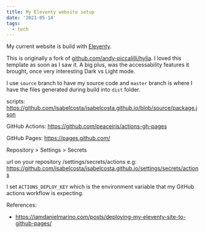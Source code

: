 ```yaml
---
title: My Eleventy website setup
date: '2021-05-14'
tags:
  - tech
---
```


My current website is build with [Eleventy](https://www.11ty.dev/).

This is originally a fork of [github.com/andy-piccalilli/hylia](https://github.com/andy-piccalilli/hylia). I loved this template as soon as I saw it. A big plus, was the accessability features it brought, once very interesting Dark vs Light mode.


I use `source` branch to have my source code and `master` branch is where I have the files generated during build into `dist` folder.


scripts: https://github.com/isabelcosta/isabelcosta.github.io/blob/source/package.json

GitHub Actions: https://github.com/peaceiris/actions-gh-pages

GitHub Pages: https://pages.github.com/

Repository > Settings > Secrets

url on your repository /settings/secrets/actions
e.g: https://github.com/isabelcosta/isabelcosta.github.io/settings/secrets/actions

I set `ACTIONS_DEPLOY_KEY` which is the environment variable that my GitHub actions workflow is expecting.


References:

- https://iamdanielmarino.com/posts/deploying-my-eleventy-site-to-github-pages/